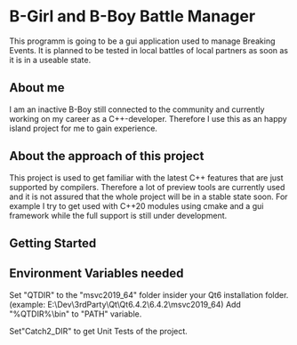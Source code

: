 # B-Girl and B-Boy Battle Manager

This programm is going to be a gui application used to manage Breaking Events. It is planned to be tested in local battles of local partners as soon as it is in a useable state.


## About me

I am an inactive B-Boy still connected to the community and currently working on my career as a C++-developer. Therefore I use this as an happy island project for me to gain experience.


## About the approach of this project

This project is used to get familiar with the latest C++ features that are just supported by compilers. Therefore a lot of preview tools are currently used and it is not assured that the whole project will be in a stable state soon. 
For example I try to get used with C++20 modules using cmake and a gui framework while the full support is still under development.


## Getting Started

## Environment Variables needed

Set "QTDIR" to the "msvc2019_64" folder insider your Qt6 installation folder. (example: E:\Dev\3rdParty\Qt\Qt6.4.2\6.4.2\msvc2019_64)
Add "%QTDIR%\bin" to "PATH" variable.

Set"Catch2_DIR" to get Unit Tests of the project.